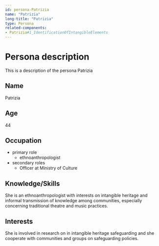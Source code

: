 ```yaml
---
id: persona-Patrizia
name: "Patrizia"
long-title: "Patrizia"
type: Persona
related-components:
- Patrizia#1_IdentificationOfIntangibleElements
---
```


# Persona description

This is a description of the persona Patrizia

## Name
Patrizia

## Age
44

## Occupation
- primary role
    - ethnoanthropologist
- secondary roles
    - Officer at Ministry of Culture


## Knowledge/Skills
She is an ethnoanthropologist with interests on intangible heritage and informal transmission of knowledge among communities, especially concerning traditional theatre and music practices.

## Interests
She is involved in research on in intangible heritage safeguarding and she cooperate with communities and groups on safeguarding policies.
